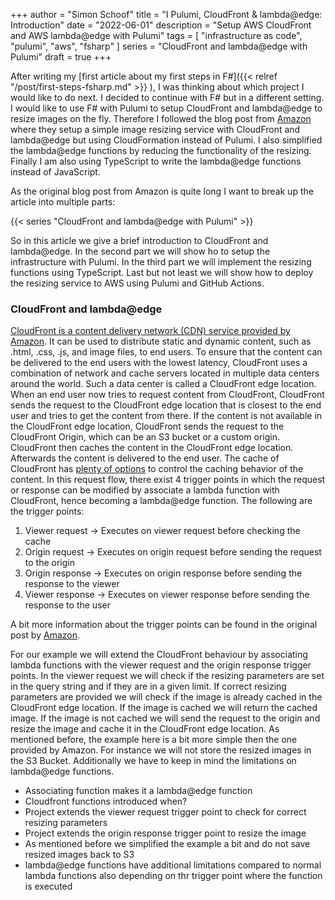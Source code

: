 +++
author = "Simon Schoof"
title = "I Pulumi, CloudFront & lambda@edge: Introduction"
date = "2022-06-01"
description = "Setup AWS CloudFront and AWS lambda@edge with Pulumi"
tags = [
    "infrastructure as code", 
    "pulumi",
    "aws",
    "fsharp"
]
series = "CloudFront and lambda@edge with Pulumi"
draft = true
+++

After writing my [first article about my first steps in F#]({{< relref "/post/first-steps-fsharp.md" >}}
), I was thinking about which project I would like to do next. I decided to continue with F# but in a different setting. I would like to use F# with Pulumi to setup CloudFront and lambda@edge to resize images on the fly. Therefore I followed the blog post from [Amazon](https://aws.amazon.com/blogs/networking-and-content-delivery/resizing-images-with-amazon-cloudfront-lambdaedge-aws-cdn-blog/) where they setup a simple image resizing service with CloudFront and lambda@edge but using CloudFormation instead of Pulumi. I also simplified the lambda@edge functions by reducing the functionality of the resizing. Finally I am also using TypeScript to write the lambda@edge functions instead of JavaScript.

As the original blog post from Amazon is quite long I want to break up the article into multiple parts:

{{< series "CloudFront and lambda@edge with Pulumi" >}} 


So in this article we give a brief introduction to CloudFront and lambda@edge. In the second part we will show ho to setup the infrastructure with Pulumi. In the third part we will implement the resizing functions using TypeScript. Last but not least we will show how to deploy the resizing service to AWS using Pulumi and GitHub Actions.

### CloudFront and lambda@edge

[CloudFront is a content delivery network (CDN) service provided by Amazon](https://docs.aws.amazon.com/AmazonCloudFront/latest/DeveloperGuide/Introduction.html). It can be used to distribute static and dynamic content, such as .html, .css, .js, and image files, to end users. To ensure that the content can be delivered to the end users with the lowest latency, CloudFront uses a combination of network and cache servers located in multiple data centers around the world. Such a data center is called a CloudFront edge location.
When an end user now tries to request content from CloudFront, CloudFront sends the request to the CloudFront edge location that is closest to the end user and tries to get the content from there. If the content is not available in the CloudFront edge location, CloudFront sends the request to the CloudFront Origin, which can be an S3 bucket or a custom origin. CloudFront then caches the content in the CloudFront edge location. Afterwards the content is delivered to the end user. The cache of CloudFront has [plenty of options](https://docs.aws.amazon.com/AmazonCloudFront/latest/DeveloperGuide/ConfiguringCaching.html) to control the caching behavior of the content. 
In this request flow, there exist 4 trigger points in which the request or response can be modified by associate a lambda function with CloudFront, hence becoming a lambda@edge function. The following are the trigger points:

1. Viewer request -> Executes on viewer request before checking the cache
2. Origin request -> Executes on origin request before sending the request to the origin
3. Origin response -> Executes on origin response before sending the response to the viewer
4. Viewer response -> Executes on viewer response before sending the response to the user

A bit more information about the trigger points can be found in the original post by [Amazon](https://aws.amazon.com/blogs/networking-and-content-delivery/resizing-images-with-amazon-cloudfront-lambdaedge-aws-cdn-blog/).

For our example we will extend the CloudFront behaviour by associating lambda functions with the viewer request and the origin response trigger points. In the viewer request we will check if the resizing parameters are set in the query string and if they are in a given limit. If correct resizing parameters are provided we will check if the image is already cached in the CloudFront edge location. If the image is cached we will return the cached image. If the image is not cached we will send the request to the origin and resize the image and cache it in the CloudFront edge location. As mentioned before, the example here is a bit more simple then the one provided by Amazon. For instance we will not store the resized images in the S3 Bucket. Additionally we have to keep in mind the limitations on lambda@edge functions.


* Associating function makes it a lambda@edge function
* Cloudfront functions introduced when?
* Project extends the viewer request trigger point to check for correct resizing parameters
* Project extends the origin response trigger point to resize the image
* As mentioned before we simplified the example a bit and do not save resized images back to S3
* lambda@edge functions have additional limitations compared to normal lambda functions also depending on thr trigger point where the function is executed